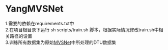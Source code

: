 # YangMVSNet
1.需要的依赖在requirements.txt中   
2.在项目根目录下运行 sh scripts/train.sh 脚本，根据实际情况修改train.sh中相关路径的设置  
3.训练所有数据集为原始[MVSNet](https://github.com/YoYo000/MVSNet)中所处理的DTU数据集
